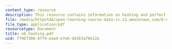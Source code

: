 ```yaml
---
content_type: resource
description: This resource contains information on hashing and perfect hash families.
file: /media/https%3A/open-learning-course-data-rc.s3.amazonaws.com/6-854j-advanced-algorithms-fall-2005/ff967306df79eaa4e7e6d43b3af0e12a_n6_hashing.pdf
file_type: application/pdf
resourcetype: Document
title: n6_hashing.pdf
uid: ff967306-df79-eaa4-e7e6-d43b3af0e12a
---
```

